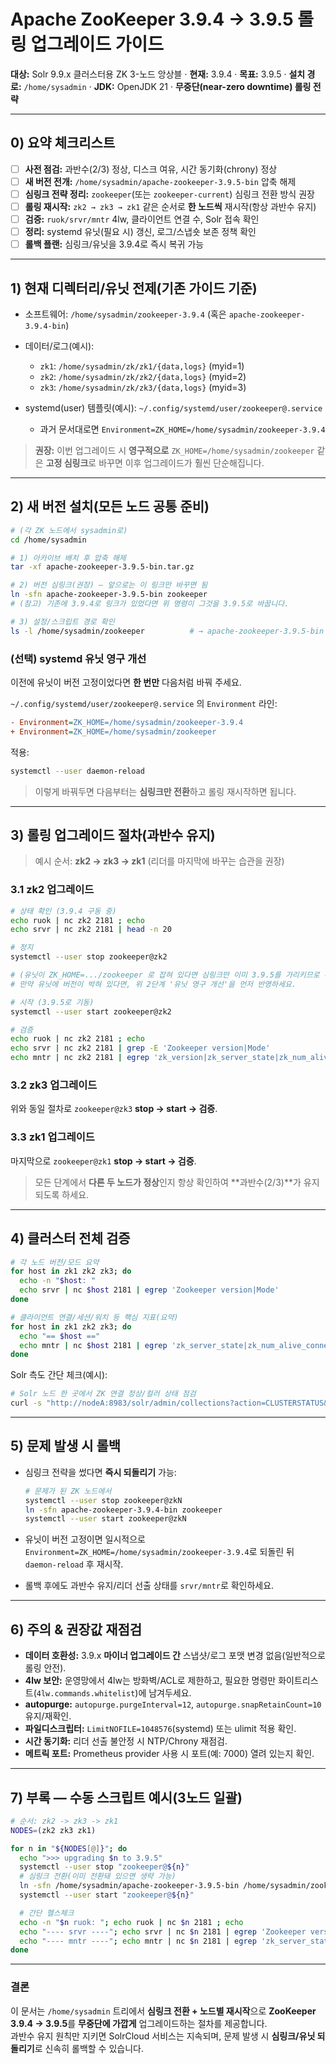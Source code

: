 # Apache ZooKeeper 3.9.4 → **3.9.5** 롤링 업그레이드 가이드

**대상:** Solr 9.9.x 클러스터용 ZK 3-노드 앙상블 · **현재:** 3.9.4 · **목표:** 3.9.5 · **설치 경로:** `/home/sysadmin` · **JDK:** OpenJDK 21 · **무중단(near-zero downtime) 롤링 전략**

---

## 0) 요약 체크리스트

* [ ] **사전 점검:** 과반수(2/3) 정상, 디스크 여유, 시간 동기화(chrony) 정상
* [ ] **새 버전 전개:** `/home/sysadmin/apache-zookeeper-3.9.5-bin` 압축 해제
* [ ] **심링크 전략 정리:** `zookeeper`(또는 `zookeeper-current`) 심링크 전환 방식 권장
* [ ] **롤링 재시작:** `zk2 → zk3 → zk1` 같은 순서로 **한 노드씩** 재시작(항상 과반수 유지)
* [ ] **검증:** `ruok/srvr/mntr` 4lw, 클라이언트 연결 수, Solr 접속 확인
* [ ] **정리:** systemd 유닛(필요 시) 갱신, 로그/스냅숏 보존 정책 확인
* [ ] **롤백 플랜:** 심링크/유닛을 3.9.4로 즉시 복귀 가능

---

## 1) 현재 디렉터리/유닛 전제(기존 가이드 기준)

* 소프트웨어: `/home/sysadmin/zookeeper-3.9.4` (혹은 `apache-zookeeper-3.9.4-bin`)
* 데이터/로그(예시):

  * `zk1`: `/home/sysadmin/zk/zk1/{data,logs}` (myid=1)
  * `zk2`: `/home/sysadmin/zk/zk2/{data,logs}` (myid=2)
  * `zk3`: `/home/sysadmin/zk/zk3/{data,logs}` (myid=3)
* systemd(user) 템플릿(예시): `~/.config/systemd/user/zookeeper@.service`

  * 과거 문서대로면 `Environment=ZK_HOME=/home/sysadmin/zookeeper-3.9.4`

> **권장:** 이번 업그레이드 시 **영구적으로** `ZK_HOME=/home/sysadmin/zookeeper` 같은 **고정 심링크**로 바꾸면 이후 업그레이드가 훨씬 단순해집니다.

---

## 2) 새 버전 설치(모든 노드 공통 준비)

```bash
# (각 ZK 노드에서 sysadmin로)
cd /home/sysadmin

# 1) 아카이브 배치 후 압축 해제
tar -xf apache-zookeeper-3.9.5-bin.tar.gz

# 2) 버전 심링크(권장) — 앞으로는 이 링크만 바꾸면 됨
ln -sfn apache-zookeeper-3.9.5-bin zookeeper
# (참고) 기존에 3.9.4로 링크가 있었다면 위 명령이 그것을 3.9.5로 바꿉니다.

# 3) 설정/스크립트 경로 확인
ls -l /home/sysadmin/zookeeper          # → apache-zookeeper-3.9.5-bin 로 가리켜야 함
```

### (선택) systemd 유닛 영구 개선

이전에 유닛이 버전 고정이었다면 **한 번만** 다음처럼 바꿔 주세요.

`~/.config/systemd/user/zookeeper@.service` 의 `Environment` 라인:

```ini
- Environment=ZK_HOME=/home/sysadmin/zookeeper-3.9.4
+ Environment=ZK_HOME=/home/sysadmin/zookeeper
```

적용:

```bash
systemctl --user daemon-reload
```

> 이렇게 바꿔두면 다음부터는 **심링크만 전환**하고 롤링 재시작하면 됩니다.

---

## 3) 롤링 업그레이드 절차(과반수 유지)

> 예시 순서: **zk2 → zk3 → zk1** (리더를 마지막에 바꾸는 습관을 권장)

### 3.1 zk2 업그레이드

```bash
# 상태 확인 (3.9.4 구동 중)
echo ruok | nc zk2 2181 ; echo
echo srvr | nc zk2 2181 | head -n 20

# 정지
systemctl --user stop zookeeper@zk2

# (유닛이 ZK_HOME=.../zookeeper 로 잡혀 있다면 심링크만 이미 3.9.5를 가리키므로 추가 조치 불필요)
# 만약 유닛에 버전이 박혀 있다면, 위 2단계 '유닛 영구 개선'을 먼저 반영하세요.

# 시작 (3.9.5로 기동)
systemctl --user start zookeeper@zk2

# 검증
echo ruok | nc zk2 2181 ; echo
echo srvr | nc zk2 2181 | grep -E 'Zookeeper version|Mode'
echo mntr | nc zk2 2181 | egrep 'zk_version|zk_server_state|zk_num_alive_connections'
```

### 3.2 zk3 업그레이드

위와 동일 절차로 `zookeeper@zk3` **stop → start → 검증**.

### 3.3 zk1 업그레이드

마지막으로 `zookeeper@zk1` **stop → start → 검증**.

> 모든 단계에서 **다른 두 노드가 정상**인지 항상 확인하여 **과반수(2/3)**가 유지되도록 하세요.

---

## 4) 클러스터 전체 검증

```bash
# 각 노드 버전/모드 요약
for host in zk1 zk2 zk3; do
  echo -n "$host: "
  echo srvr | nc $host 2181 | egrep 'Zookeeper version|Mode'
done

# 클라이언트 연결/세션/워치 등 핵심 지표(요약)
for host in zk1 zk2 zk3; do
  echo "== $host =="
  echo mntr | nc $host 2181 | egrep 'zk_server_state|zk_num_alive_connections|zk_outstanding_requests|zk_watch_count'
done
```

Solr 측도 간단 체크(예시):

```bash
# Solr 노드 한 곳에서 ZK 연결 정상/컬러 상태 점검
curl -s "http://nodeA:8983/solr/admin/collections?action=CLUSTERSTATUS&wt=json" | jq '.cluster.live_nodes|length'
```

---

## 5) 문제 발생 시 롤백

* 심링크 전략을 썼다면 **즉시 되돌리기** 가능:

  ```bash
  # 문제가 된 ZK 노드에서
  systemctl --user stop zookeeper@zkN
  ln -sfn apache-zookeeper-3.9.4-bin zookeeper
  systemctl --user start zookeeper@zkN
  ```
* 유닛이 버전 고정이면 일시적으로 `Environment=ZK_HOME=/home/sysadmin/zookeeper-3.9.4`로 되돌린 뒤 `daemon-reload` 후 재시작.
* 롤백 후에도 과반수 유지/리더 선출 상태를 `srvr/mntr`로 확인하세요.

---

## 6) 주의 & 권장값 재점검

* **데이터 호환성:** 3.9.x **마이너 업그레이드 간** 스냅샷/로그 포맷 변경 없음(일반적으로 롤링 안전).
* **4lw 보안:** 운영망에서 4lw는 방화벽/ACL로 제한하고, 필요한 명령만 화이트리스트(`4lw.commands.whitelist`)에 남겨두세요.
* **autopurge:** `autopurge.purgeInterval=12`, `autopurge.snapRetainCount=10` 유지/재확인.
* **파일디스크립터:** `LimitNOFILE=1048576`(systemd) 또는 ulimit 적용 확인.
* **시간 동기화:** 리더 선출 불안정 시 NTP/Chrony 재점검.
* **메트릭 포트:** Prometheus provider 사용 시 포트(예: 7000) 열려 있는지 확인.

---

## 7) 부록 — 수동 스크립트 예시(3노드 일괄)

```bash
# 순서: zk2 -> zk3 -> zk1
NODES=(zk2 zk3 zk1)

for n in "${NODES[@]}"; do
  echo ">>> upgrading $n to 3.9.5"
  systemctl --user stop "zookeeper@${n}"
  # 심링크 전환(이미 전환돼 있으면 생략 가능)
  ln -sfn /home/sysadmin/apache-zookeeper-3.9.5-bin /home/sysadmin/zookeeper
  systemctl --user start "zookeeper@${n}"

  # 간단 헬스체크
  echo -n "$n ruok: "; echo ruok | nc $n 2181 ; echo
  echo "---- srvr ----"; echo srvr | nc $n 2181 | egrep 'Zookeeper version|Mode'
  echo "---- mntr ----"; echo mntr | nc $n 2181 | egrep 'zk_server_state|zk_num_alive_connections'
done
```

---

### 결론

이 문서는 `/home/sysadmin` 트리에서 **심링크 전환 + 노드별 재시작**으로 **ZooKeeper 3.9.4 → 3.9.5**를 **무중단에 가깝게** 업그레이드하는 절차를 제공합니다.   
과반수 유지 원칙만 지키면 SolrCloud 서비스는 지속되며, 문제 발생 시 **심링크/유닛 되돌리기**로 신속히 롤백할 수 있습니다.
